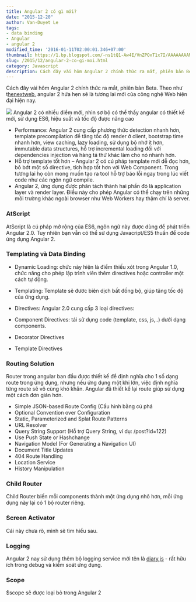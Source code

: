 ```yaml
---
title: Angular 2 có gì mới?
date: "2015-12-20"
author: Van-Duyet Le
tags:
- data binding
- Angular
- angular 2
modified_time: '2016-01-11T02:00:01.346+07:00'
thumbnail: https://1.bp.blogspot.com/-ns1tQ1-Aw4E/VnZPOxT1x7I/AAAAAAAAMGI/0am16xApXRU/s1600/angularjs_logo.svg_-650x401.png
slug: /2015/12/angular-2-co-gi-moi.html
category: Javascript
description: Cách đây vài hôm Angular 2 chính thức ra mắt, phiên bản Beta
---
```


Cách đây vài hôm Angular 2 chính thức ra mắt, phiên bản Beta. Theo như t[henextweb](http://thenextweb.com/dd/2015/12/16/angular-2-hits-beta-and-its-a-big-deal-for-the-future-of-the-web/), angular 2 hứa hẹn sẽ là tương lai mới của công nghệ Web hiện đại hiện nay.

![](https://1.bp.blogspot.com/-ns1tQ1-Aw4E/VnZPOxT1x7I/AAAAAAAAMGI/0am16xApXRU/s1600/angularjs_logo.svg_-650x401.png)
Angular 2 có nhiều điểm mới, nhìn sơ bộ có thể thấy angular có thiết kế mới, sử dụng ES6, hiệu suất và tốc độ được nâng cao

- Performance: Angular 2  cung cấp phương thức detection nhanh hơn, template precompilation để tăng tốc độ render ở client, bootstrap time nhanh hơn, view caching, lazy loading, sử dụng bộ nhớ ít hơn, immutable data structures, hỗ trợ incremental loading đối với dependencies injection và hàng tá thứ khác làm cho nó nhanh hơn.
- Hỗ trợ template tốt hơn – Angular 2 có cú pháp template mới dễ đọc hơn, bỏ bớt một số directive, tích hợp tốt hơn với Web Component. Trong tương lai họ còn mong muốn tạo ra tool hỗ trợ báo lỗi ngay trong lúc viết code như các ngôn ngữ compile.
- Angular 2, ứng dụng được phân tách thành hai phần đó là application layer và render layer. Điều này cho phép Angular có thể chạy trên những môi trường khác ngoài browser như Web Workers hay thậm chí là server.

### AtScript


AtScript là cú pháp mở rộng của ES6, ngôn ngữ này được dùng để phát triển Angular 2.0. Tuy nhiên bạn vẫn có thể sử dụng Javacript/ES5 thuần để code ứng dụng Angular 2.
### Templating và Data Binding


- Dynamic Loading: chức này hiện là điểm thiếu xót trong Angular 1.0, chức năng cho phép lập trình viên thêm directives hoặc controller một cách tự động.
- Templating: Template sẽ đươc biên dịch bất đồng bộ, giúp tăng tốc độ của ứng dụng.
- Directives: Angular 2.0 cung cấp 3 loại directives:

- Component Directives: tái sử dụng code (template, css, js,..) dưới dạng components.
- Decorator Directives
- Template Directives

### Routing Solution


Router trong angular ban đầu được thiết kế để định nghĩa cho 1 số dạng route trong ứng dụng, nhưng nếu ứng dụng một khi lớn, việc định nghĩa từng route sẽ vô cùng khó khăn. Angular đã thiết kế lại route giúp sử dụng một cách đơn giản hơn. 

- Simple JSON-based Route Config (Cấu hình bằng cú phá
- Optional Convention over Configuration
- Static, Parameterized and Splat Route Patterns
- URL Resolver
- Query String Support (Hỗ trợ Query String, ví dụ: /post?id=122)
- Use Push State or Hashchange
- Navigation Model (For Generating a Navigation UI)
- Document Title Updates
- 404 Route Handling
- Location Service
- History Manipulation

### Child Router


Child Router biến mỗi components thành một ứng dụng nhỏ hơn, mỗi ứng dụng này lại có 1 bộ router riêng.

### Screen Activator


Cái này chưa rõ, mình sẽ tìm hiểu sau.

### Logging


Angular 2 nay sử dụng thêm bộ logging service mới tên là [diary.js](https://github.com/angular/diary.js/tree/master) - rất hữu ích trong debug và kiểm soát ứng dụng. 

### Scope


$scope sẽ được loại bỏ trong Angular 2
